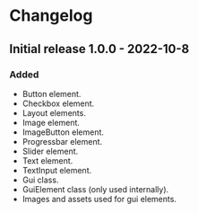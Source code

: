 # Changelog

## Initial release 1.0.0 - 2022-10-8
### Added
- Button element.
- Checkbox element.
- Layout elements.
- Image element.
- ImageButton element.
- Progressbar element.
- Slider element.
- Text element.
- TextInput element.
- Gui class.
- GuiElement class (only used internally).
- Images and assets used for gui elements.